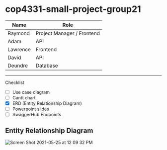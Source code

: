 # cop4331-small-project-group21

| Name | Role |
| --- | --- |
| Raymond | Project Manager / Frontend |
| Adam | API |
| Lawrence | Frontend |
| David | API |
| Deundre | Database |
---
Checklist
- [ ] Use case diagram
- [ ] Gantt chart
- [x] ERD (Entity Relationship Diagram)
- [ ] Powerpoint slides
- [ ] SwaggerHub Endpoints

Entity Relationship Diagram
---
![Screen Shot 2021-05-25 at 12 09 32 PM](https://user-images.githubusercontent.com/41072160/119531575-127bc000-bd52-11eb-9a9f-3dd80d0a5542.png)


